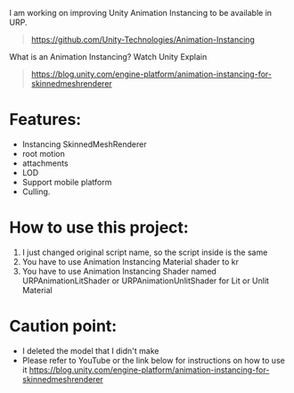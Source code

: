 
I am working on improving Unity Animation Instancing to be available in URP.
> https://github.com/Unity-Technologies/Animation-Instancing

What is an Animation Instancing? Watch Unity Explain
> https://blog.unity.com/engine-platform/animation-instancing-for-skinnedmeshrenderer

# Features:
* Instancing SkinnedMeshRenderer 
* root motion
* attachments
* LOD
* Support mobile platform
* Culling.

# How to use this project:
1. I just changed original script name, so the script inside is the same
2. You have to use Animation Instancing Material shader to kr
3. You have to use Animation Instancing Shader named URPAnimationLitShader or URPAnimationUnlitShader for Lit or Unlit Material

# Caution point:
* I deleted the model that I didn't make
* Please refer to YouTube or the link below for instructions on how to use it
https://blog.unity.com/engine-platform/animation-instancing-for-skinnedmeshrenderer